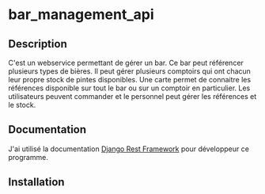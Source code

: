 # bar_management_api

## Description

C'est un webservice permettant de gérer un bar.
Ce bar peut référencer plusieurs types de bières. Il peut gérer plusieurs comptoirs qui ont chacun leur propre stock de pintes disponibles.
Une carte permet de connaitre les références disponible sur tout le bar ou sur un comptoir en particulier.
Les utilisateurs peuvent commander et le personnel peut gérer les références et le stock.

## Documentation

J'ai utilisé la documentation [Django Rest Framework](https://www.django-rest-framework.org/) pour développeur ce programme.

## Installation

